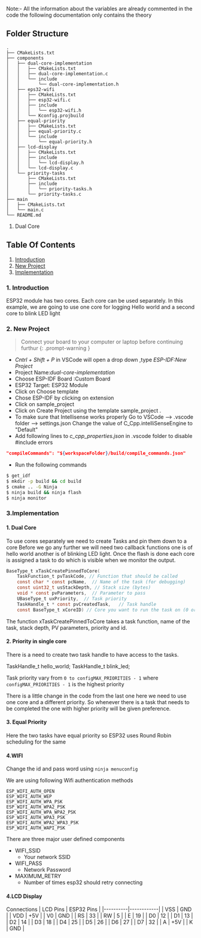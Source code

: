 Note:- All the information about the variables are already commented in the code the following documentation only contains the theory

## Folder Structure

```
.
├── CMakeLists.txt
├── components
│   ├── dual-core-implementation
│   │   ├── CMakeLists.txt
│   │   ├── dual-core-implementation.c
│   │   └── include
│   │       └── dual-core-implementation.h
│   ├── eps32-wifi
│   │   ├── CMakeLists.txt
│   │   ├── esp32-wifi.c
│   │   ├── include
│   │   │   └── esp32-wifi.h
│   │   └── Kconfig.projbuild
│   ├── equal-priority
│   │   ├── CMakeLists.txt
│   │   ├── equal-priority.c
│   │   └── include
│   │       └── equal-priority.h
│   ├── lcd-display
│   │   ├── CMakeLists.txt
│   │   ├── include
│   │   │   └── lcd-display.h
│   │   └── lcd-display.c
│   └── priority-tasks
│       ├── CMakeLists.txt
│       ├── include
│       │   └── priority-tasks.h
│       └── priority-tasks.c
├── main
│   ├── CMakeLists.txt
│   └── main.c
└── README.md
```

1. Dual Core

## Table Of Contents

1.  [Introduction](#1)
2.  [New Project](#2)
3.  [Implementation](#3)

### <a id="1">1. Introduction</a>

ESP32 module has two cores. Each core can be used separately. In this example, we are going to use one core for logging Hello world and a second core to blink LED light

### <a id="2">2. New Project</a>

> Connect your board to your computer or laptop before continuing furthur
> {: .prompt-warning }

- _Cntrl + Shift + P_ in VSCode will open a drop down ,type _ESP-IDF:New Project_
- Project Name:_dual-core-implementation_
- Choose ESP-IDF Board :Custom Board
- ESP32 Target: ESP32 Module
- Click on Choose template
- Chose ESP-IDF by clicking on extension
- Click on sample_project
- Click on Create Project using the template sample_project .
- To make sure that Intellisense works properly Go to VSCode --> .vscode folder --> settings.json
  Change the value of C_Cpp.intelliSenseEngine to "Default"
- Add following lines to _c_cpp_properties.json_ in .vscode folder to disable #include errors

```json
"compileCommands": "${workspaceFolder}/build/compile_commands.json"
```

- Run the following commands

```bash
$ get_idf
$ mkdir -p build && cd build
$ cmake .. -G Ninja
$ ninja build && ninja flash
$ ninja monitor
```

### <a id="3">3.Implementation</a>

#### 1. Dual Core

To use cores separately we need to create Tasks and pin them down to a core
Before we go any further we will need two callback functions one is of hello world another is of blinking LED light. Once the flash is done each core is assigned a task to do which is visible when we monitor the output.

```c
BaseType_t xTaskCreatePinnedToCore(
    TaskFunction_t pvTaskCode, // Function that should be called
    const char * const pcName,  // Name of the task (for debugging)
    const uint32_t usStackDepth, // Stack size (bytes)
    void * const pvParameters,  // Parameter to pass    
    UBaseType_t uxPriority,  // Task priority
    TaskHandle_t * const pvCreatedTask,   // Task handle
    const BaseType_t xCoreID) // Core you want to run the task on (0 or 1)
```

The function xTaskCreatePinnedToCore takes a task function, name of the task, stack depth, PV parameters, priority and id.

#### 2. Priority in single core

There is a need to create two task handle to have access to the tasks.

TaskHandle_t hello_world;
TaskHandle_t blink_led;

Task priority vary from `0 to configMAX_PRIORITIES - 1` where `configMAX_PRIORITIES - 1` is the highest priority

There is a little change in the code from the last one here we need to use one core and a different priority. So whenever there is a task that needs to be completed the one with higher priority will be given preference.

#### 3. Equal Priority

Here the two tasks have equal priority so ESP32 uses Round Robin scheduling for the same

#### 4.WIFI

Change the id and pass word using `ninja menuconfig`

We are using following Wifi authentication methods

```
ESP_WIFI_AUTH_OPEN
ESP_WIFI_AUTH_WEP
ESP_WIFI_AUTH_WPA_PSK
ESP_WIFI_AUTH_WPA2_PSK
ESP_WIFI_AUTH_WPA_WPA2_PSK
ESP_WIFI_AUTH_WPA3_PSK
ESP_WIFI_AUTH_WPA2_WPA3_PSK
ESP_WIFI_AUTH_WAPI_PSK
```

There are three major user defined components

- WIFI_SSID
  - Your network SSID
- WIFI_PASS
  - Network Password
- MAXIMUM_RETRY
  - Number of times esp32 should retry connecting

#### 4.LCD Display

Connections
| LCD Pins | ESP32 Pins |
|----------|------------|
| VSS      | GND        |
| VDD      | +5V        |
| V0       | GND        |
| RS       | 33         |
| RW       | 5          |
| E        | 19         |
| D0       | 12         |
| D1       | 13         |
| D2       | 14         |
| D3       | 18         |
| D4       | 25         |
| D5       | 26         |
| D6       | 27         |
| D7       | 32         |
| A        | +5V        |
| K        | GND        |


